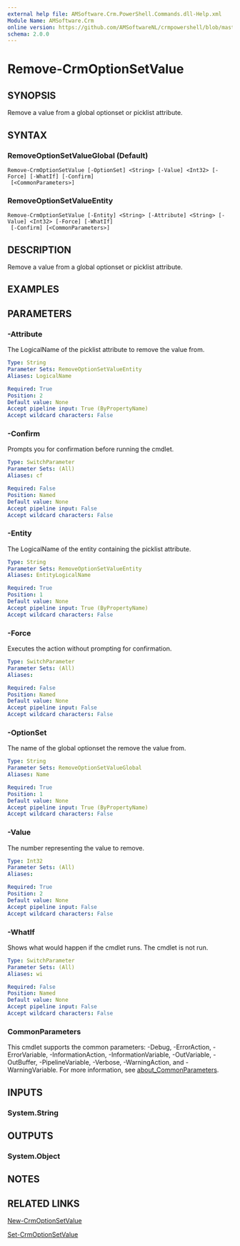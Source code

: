 ```yaml
---
external help file: AMSoftware.Crm.PowerShell.Commands.dll-Help.xml
Module Name: AMSoftware.Crm
online version: https://github.com/AMSoftwareNL/crmpowershell/blob/master/docs/Remove-CrmOptionSetValue.md
schema: 2.0.0
---
```


# Remove-CrmOptionSetValue

## SYNOPSIS
Remove a value from a global optionset or picklist attribute.

## SYNTAX

### RemoveOptionSetValueGlobal (Default)
```
Remove-CrmOptionSetValue [-OptionSet] <String> [-Value] <Int32> [-Force] [-WhatIf] [-Confirm]
 [<CommonParameters>]
```

### RemoveOptionSetValueEntity
```
Remove-CrmOptionSetValue [-Entity] <String> [-Attribute] <String> [-Value] <Int32> [-Force] [-WhatIf]
 [-Confirm] [<CommonParameters>]
```

## DESCRIPTION
Remove a value from a global optionset or picklist attribute.

## EXAMPLES

## PARAMETERS

### -Attribute
The LogicalName of the picklist attribute to remove the value from.

```yaml
Type: String
Parameter Sets: RemoveOptionSetValueEntity
Aliases: LogicalName

Required: True
Position: 2
Default value: None
Accept pipeline input: True (ByPropertyName)
Accept wildcard characters: False
```

### -Confirm
Prompts you for confirmation before running the cmdlet.

```yaml
Type: SwitchParameter
Parameter Sets: (All)
Aliases: cf

Required: False
Position: Named
Default value: None
Accept pipeline input: False
Accept wildcard characters: False
```

### -Entity
The LogicalName of the entity containing the picklist attribute.

```yaml
Type: String
Parameter Sets: RemoveOptionSetValueEntity
Aliases: EntityLogicalName

Required: True
Position: 1
Default value: None
Accept pipeline input: True (ByPropertyName)
Accept wildcard characters: False
```

### -Force
Executes the action without prompting for confirmation.

```yaml
Type: SwitchParameter
Parameter Sets: (All)
Aliases:

Required: False
Position: Named
Default value: None
Accept pipeline input: False
Accept wildcard characters: False
```

### -OptionSet
The name of the global optionset the remove the value from.

```yaml
Type: String
Parameter Sets: RemoveOptionSetValueGlobal
Aliases: Name

Required: True
Position: 1
Default value: None
Accept pipeline input: True (ByPropertyName)
Accept wildcard characters: False
```

### -Value
The number representing the value to remove.

```yaml
Type: Int32
Parameter Sets: (All)
Aliases:

Required: True
Position: 2
Default value: None
Accept pipeline input: False
Accept wildcard characters: False
```

### -WhatIf
Shows what would happen if the cmdlet runs.
The cmdlet is not run.

```yaml
Type: SwitchParameter
Parameter Sets: (All)
Aliases: wi

Required: False
Position: Named
Default value: None
Accept pipeline input: False
Accept wildcard characters: False
```

### CommonParameters
This cmdlet supports the common parameters: -Debug, -ErrorAction, -ErrorVariable, -InformationAction, -InformationVariable, -OutVariable, -OutBuffer, -PipelineVariable, -Verbose, -WarningAction, and -WarningVariable. For more information, see [about_CommonParameters](http://go.microsoft.com/fwlink/?LinkID=113216).

## INPUTS

### System.String
## OUTPUTS

### System.Object
## NOTES

## RELATED LINKS

[New-CrmOptionSetValue](New-CrmOptionSetValue.md)

[Set-CrmOptionSetValue](Set-CrmOptionSetValue.md)
